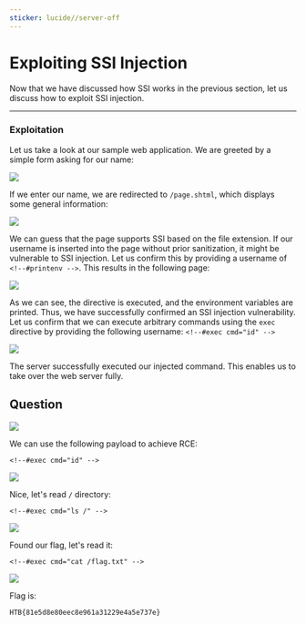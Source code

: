 ```yaml
---
sticker: lucide//server-off
---
```


# Exploiting SSI Injection

Now that we have discussed how SSI works in the previous section, let us discuss how to exploit SSI injection.

***

### Exploitation

Let us take a look at our sample web application. We are greeted by a simple form asking for our name:

&#x20; &#x20;

![](https://academy.hackthebox.com/storage/modules/145/ssi/ssi_1.png)

If we enter our name, we are redirected to `/page.shtml`, which displays some general information:

&#x20; &#x20;

![](https://academy.hackthebox.com/storage/modules/145/ssi/ssi_2.png)

We can guess that the page supports SSI based on the file extension. If our username is inserted into the page without prior sanitization, it might be vulnerable to SSI injection. Let us confirm this by providing a username of `<!--#printenv -->`. This results in the following page:

&#x20; &#x20;

![](https://academy.hackthebox.com/storage/modules/145/ssi/ssi_3.png)

As we can see, the directive is executed, and the environment variables are printed. Thus, we have successfully confirmed an SSI injection vulnerability. Let us confirm that we can execute arbitrary commands using the `exec` directive by providing the following username: `<!--#exec cmd="id" -->`

&#x20; &#x20;

![](https://academy.hackthebox.com/storage/modules/145/ssi/ssi_4.png)

The server successfully executed our injected command. This enables us to take over the web server fully.

## Question

![](gitbook/cybersecurity/images/Pasted%20image%2020250212142109.png)

We can use the following payload to achieve RCE:

```
<!--#exec cmd="id" -->
```

![](gitbook/cybersecurity/images/Pasted%20image%2020250212142217.png)

Nice, let's read `/` directory:

```
<!--#exec cmd="ls /" -->
```

![](gitbook/cybersecurity/images/Pasted%20image%2020250212142245.png)

Found our flag, let's read it:

```
<!--#exec cmd="cat /flag.txt" -->
```

![](gitbook/cybersecurity/images/Pasted%20image%2020250212142315.png)

Flag is:

```
HTB{81e5d8e80eec8e961a31229e4a5e737e}
```
